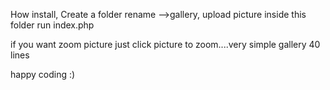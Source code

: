 How install,
Create a folder rename -->gallery, upload picture inside this folder
run index.php

if you want zoom picture just click picture to zoom....very simple gallery 40 lines

happy coding :)


